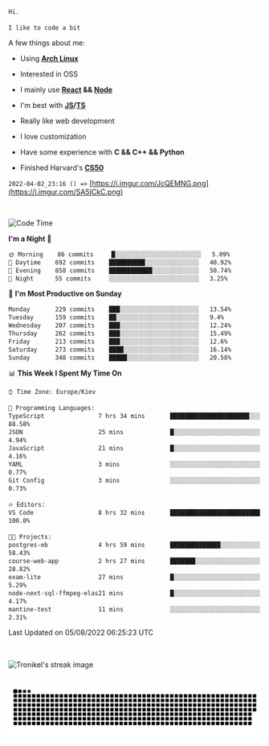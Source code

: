 ```
Hi.

I like to code a bit
```

A few things about me:

-   Using **[Arch Linux](https://archlinux.org/)**

-   Interested in OSS

-   I mainly use **[React](https://reactjs.org/) && [Node](https://nodejs.org/en/)**

-   I'm best with **[JS](https://www.javascript.com/)/[TS](https://www.typescriptlang.org/)**

-   Really like web development

-   I love customization

-   Have some experience with **C && C++ && Python**

-   Finished Harvard's **[CS50](https://cs50.harvard.edu)**

`2022-04-02_23:16 () =>` [https://i.imgur.com/JcQEMNG.png](https://i.imgur.com/SA5ICkC.png)

<br>

<!--START_SECTION:waka-->
![Code Time](http://img.shields.io/badge/Code%20Time-820%20hrs%205%20mins-blue)

**I'm a Night 🦉** 

```text
🌞 Morning    86 commits     █░░░░░░░░░░░░░░░░░░░░░░░░   5.09% 
🌆 Daytime    692 commits    ██████████░░░░░░░░░░░░░░░   40.92% 
🌃 Evening    858 commits    ████████████░░░░░░░░░░░░░   50.74% 
🌙 Night      55 commits     ░░░░░░░░░░░░░░░░░░░░░░░░░   3.25%

```
📅 **I'm Most Productive on Sunday** 

```text
Monday       229 commits    ███░░░░░░░░░░░░░░░░░░░░░░   13.54% 
Tuesday      159 commits    ██░░░░░░░░░░░░░░░░░░░░░░░   9.4% 
Wednesday    207 commits    ███░░░░░░░░░░░░░░░░░░░░░░   12.24% 
Thursday     262 commits    ███░░░░░░░░░░░░░░░░░░░░░░   15.49% 
Friday       213 commits    ███░░░░░░░░░░░░░░░░░░░░░░   12.6% 
Saturday     273 commits    ████░░░░░░░░░░░░░░░░░░░░░   16.14% 
Sunday       348 commits    █████░░░░░░░░░░░░░░░░░░░░   20.58%

```


📊 **This Week I Spent My Time On** 

```text
⌚︎ Time Zone: Europe/Kiev

💬 Programming Languages: 
TypeScript               7 hrs 34 mins       ██████████████████████░░░   88.58% 
JSON                     25 mins             █░░░░░░░░░░░░░░░░░░░░░░░░   4.94% 
JavaScript               21 mins             █░░░░░░░░░░░░░░░░░░░░░░░░   4.16% 
YAML                     3 mins              ░░░░░░░░░░░░░░░░░░░░░░░░░   0.77% 
Git Config               3 mins              ░░░░░░░░░░░░░░░░░░░░░░░░░   0.73%

🔥 Editors: 
VS Code                  8 hrs 32 mins       █████████████████████████   100.0%

🐱‍💻 Projects: 
postgres-eb              4 hrs 59 mins       ██████████████░░░░░░░░░░░   58.43% 
course-web-app           2 hrs 27 mins       ███████░░░░░░░░░░░░░░░░░░   28.82% 
exam-lite                27 mins             █░░░░░░░░░░░░░░░░░░░░░░░░   5.29% 
node-next-sql-ffmpeg-elas21 mins             █░░░░░░░░░░░░░░░░░░░░░░░░   4.17% 
mantine-test             11 mins             ░░░░░░░░░░░░░░░░░░░░░░░░░   2.31%

```


 Last Updated on 05/08/2022 06:25:23 UTC
<!--END_SECTION:waka-->

<br>

<p><img align="center" src="https://github-readme-streak-stats.herokuapp.com/?user=Tronikelis&theme=dark" alt="Tronikel's streak image" /></p>

<br>

<img title="" src="https://raw.githubusercontent.com/Tronikelis/Tronikelis/output/github-contribution-grid-snake.svg" alt="very cool snake thingey" data-align="left">
